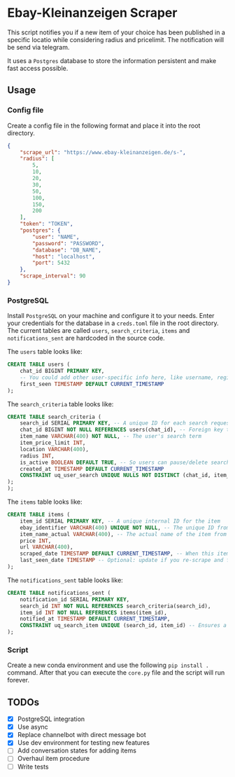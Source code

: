 # Ebay-Kleinanzeigen Scraper

This script notifies you if a new item of your choice has been published in a specific locatio while considering radius and pricelimit.
The notification will be send via telegram.

It uses a `Postgres` database to store the information persistent and make fast access possible.

## Usage

### Config file
Create a config file in the following format and place it into the root directory.
```JSON
{
    "scrape_url": "https://www.ebay-kleinanzeigen.de/s-",
    "radius": [
        5,
        10,
        20,
        30,
        50,
        100,
        150,
        200
    ],
    "token": "TOKEN",
    "postgres": {
        "user": "NAME",
        "password": "PASSWORD",
        "database": "DB_NAME",
        "host": "localhost",
        "port": 5432
    },
    "scrape_interval": 90
}
```

### PostgreSQL

Install `PostgreSQL` on your machine and configure it to your needs.
Enter your credentials for the database in a `creds.toml` file in the root directory. The current tables are called `users`, `search_criteria`, `items` and `notifications_sent` are hardcoded in the source code.

The `users` table looks like:

```SQL
CREATE TABLE users (
    chat_id BIGINT PRIMARY KEY,
    -- You could add other user-specific info here, like username, registration_date, etc.
    first_seen TIMESTAMP DEFAULT CURRENT_TIMESTAMP
);
```

The `search_criteria` table looks like:

```SQL
CREATE TABLE search_criteria (
    search_id SERIAL PRIMARY KEY, -- A unique ID for each search request
    chat_id BIGINT NOT NULL REFERENCES users(chat_id), -- Foreign key to users table
    item_name VARCHAR(400) NOT NULL, -- The user's search term
    item_price_limit INT,
    location VARCHAR(400),
    radius INT,
    is_active BOOLEAN DEFAULT TRUE, -- So users can pause/delete searches
    created_at TIMESTAMP DEFAULT CURRENT_TIMESTAMP
    CONSTRAINT uq_user_search UNIQUE NULLS NOT DISTINCT (chat_id, item_name, item_price_limit, location, radius)
);
);
```

The `items` table looks like:
```SQL
CREATE TABLE items (
    item_id SERIAL PRIMARY KEY, -- A unique internal ID for the item
    ebay_identifier VARCHAR(400) UNIQUE NOT NULL, -- The unique ID from eBay
    item_name_actual VARCHAR(400), -- The actual name of the item from eBay
    price INT,
    url VARCHAR(400),
    scraped_date TIMESTAMP DEFAULT CURRENT_TIMESTAMP, -- When this item was first scraped
    last_seen_date TIMESTAMP -- Optional: update if you re-scrape and find it again
);
```

The `notifications_sent` table looks like:
```SQL
CREATE TABLE notifications_sent (
    notification_id SERIAL PRIMARY KEY,
    search_id INT NOT NULL REFERENCES search_criteria(search_id),
    item_id INT NOT NULL REFERENCES items(item_id),
    notified_at TIMESTAMP DEFAULT CURRENT_TIMESTAMP,
    CONSTRAINT uq_search_item UNIQUE (search_id, item_id) -- Ensures a user is notified only once per item for a specific search
);
```

### Script

Create a new conda environment and use the following `pip install .` command. After that you can execute the `core.py` file and the script will run forever.

## TODOs

* [x] PostgreSQL integration
* [x] Use async
* [x] Replace channelbot with direct message bot
* [x] Use dev environment for testing new features
* [ ] Add conversation states for adding items
* [ ] Overhaul item procedure
* [ ] Write tests
